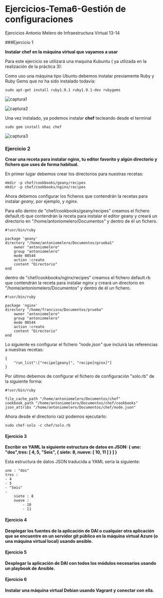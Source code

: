 Ejercicios-Tema6-Gestión de configuraciones
===========================================

Ejercicios Antonio Melero de Infraestructura Virtual 13-14 


###Ejercicio 1

**Instalar chef en la máquina virtual que vayamos a usar**

Para este ejercicio se utilizará una maquina Kubuntu ( ya utlizada en la realización de la práctica 3):

Como uso una máquina tipo Ubuntu debemos instalar previamente Ruby y Ruby Gems que no ha sido instalado todavía:

    sudo apt-get install ruby1.9.1 ruby1.9.1-dev rubygems

![captura1](https://dl.dropbox.com/s/izmdghj35bp4vpx/t6_ej1.png)

![captura2](https://dl.dropbox.com/s/rcevf6kok2hqsnh/t6_ej1_2.png)

Una vez instalado, ya podemos instalar **chef** tecleando desde el terminal

    sudo gem install ohai chef

![captura3](https://dl.dropbox.com/s/nvv06nig2py4vvu/t6_ej1_3.png)


### Ejercicio 2

**Crear una receta para instalar nginx, tu editor favorito y algún directorio y fichero que uses de forma habitual.**

En primer lugar debemos crear los directorios para nuestras recetas:

    mkdir -p chef/cookbooks/geany/recipes
    mkdir -p chef/cookbooks/nginx/recipes

Ahora debemos configurar los ficheros que contendrán la recetas para instalar *geany*, por ejemplo, y *nginx*.

Para ello dentro de "chef/cookbooks/geany/recipes" creamos el fichero default.rb que contendrán la receta para instalar el editor geany y creará un directorio en "/home/antoniomelero/Documentos" y dentro de él un fichero.

    #!usr/bin/ruby

    package 'geany'
    directory "/home/antoniomelero/Documentos/prueba1"
        owner "antoniomelero"
        group "antoniomelero"
        mode 00544
        action :create
        content "Directorio"
    end

dentro de "chef/cookbooks/nginx/recipes" creamos el fichero default.rb que contendrán la receta para instalar nginx y creará un directorio en "/home/antoniomelero/Documentos" y dentro de él un fichero.

    #!usr/bin/ruby

    package 'nginx'
    directory "/home/francisco/Documentos/prueba"
        owner "antoniomelero"
        group "antoniomelero"
        mode 00544
        action :create
        content "Directorio"
    end

Lo siguiente es configurar el fichero *"node.json"* que incluirá las referencias a nuestras recetas:

    {
        "run_list":["recipe[geany]", "recipe[nginx]"]
    }

Por último debemos de configurar el fichero de configuración "solo.rb" de la siguiente forma:

    #!usr/bin/ruby

    file_cache_path "/home/antoniomelero/Documentos/chef"
    cookbook_path "/home/antoniomelero/Documentos/chef/cookbooks"
    json_attribs "/home/antoniomelero/Documentos/chef/node.json"

Ahora desde el directorio raíz podemos ejecutarlo:

    sudo chef-solo -c chef/solo.rb

#### Ejercicio 3

**Escribir en YAML la siguiente estructura de datos en JSON: { uno: "dos",tres: [ 4, 5, "Seis", { siete: 8, nueve: [ 10, 11 ] } ] }**

Esta estructura de datos JSON traducida a YAML sería la siguiente:

    uno : "dos"
    tres :
    - 4
    - 5
    - "Seis"
    -
        siete : 8
        nueve : 
            - 10
            - 11


#### Ejercicio 4

**Desplegar los fuentes de la aplicación de DAI o cualquier otra aplicación que se encuentre en un servidor git público en la máquina virtual Azure (o una máquina virtual local) usando ansible.**

#### Ejercicio 5

**Desplegar la aplicación de DAI con todos los módulos necesarios usando un playbook de Ansible.**

#### Ejercicio 6

**Instalar una máquina virtual Debian usando Vagrant y conectar con ella.**
